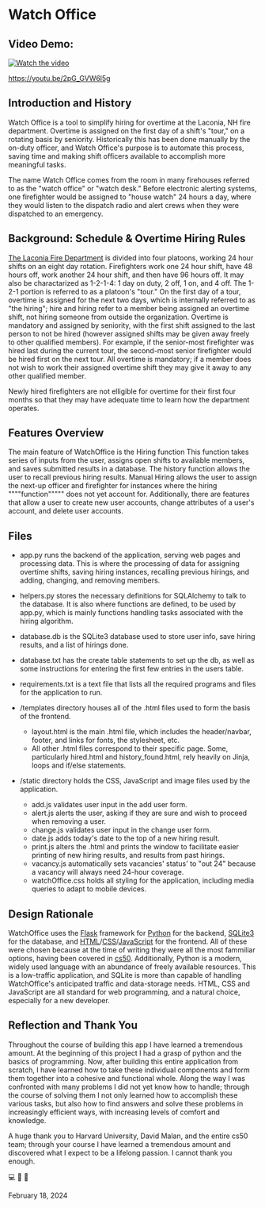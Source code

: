 # Watch Office

## Video Demo:

[![Watch the video](https://img.youtube.com/vi/2pG_GVW6l5g/hqdefault.jpg)](https://www.youtube.com/embed/2pG_GVW6l5g)

https://youtu.be/2pG_GVW6l5g

## Introduction and History

Watch Office is a tool to simplify hiring for overtime at the Laconia, NH fire department. Overtime is assigned on the first day of a shift's "tour," on a rotating basis by seniority. Historically this has been done manually by the on-duty officer, and Watch Office's purpose is to automate this process, saving time and making shift officers available to accomplish more meaningful tasks.

The name Watch Office comes from the room in many firehouses referred to as the "watch office" or "watch desk." Before electronic alerting systems, one firefighter would be assigned to "house watch" 24 hours a day, where they would listen to the dispatch radio and alert crews when they were dispatched to an emergency.  


## Background: Schedule & Overtime Hiring Rules

[The Laconia Fire Department](https://www.laconianh.gov/1002/Fire-Department) is divided into four platoons, working 24 hour shifts on an eight day rotation. Firefighters work one 24 hour shift, have 48 hours off, work another 24 hour shift, and then have 96 hours off. It may also be charactarized as 1-2-1-4: 1 day on duty, 2 off, 1 on, and 4 off. The 1-2-1 portion is referred to as a platoon's "tour." On the first day of a tour, overtime is assigned for the next two days, which is internally referred to as "the hiring"; hire and hiring refer to a member being assigned an overtime shift, not hiring someone from outside the organization. Overtime is mandatory and assigned by seniority, with the first shift assigned to the last person to not be hired (however assigned shifts may be given away freely to other qualified members). For example, if the senior-most firefighter was hired last during the current tour, the second-most senior firefighter would be hired first on the next tour. All overtime is mandatory; if a member does not wish to work their assigned overtime shift they may give it away to any other qualified member.

Newly hired firefighters are not elligible for overtime for their first four months so that they may have adequate time to learn how the department operates.  

## Features Overview

The main feature of WatchOffice is the Hiring function This function takes series of inputs from the user, assigns open shifts to available members, and saves submitted results in a database. The history function allows the user to recall previous hiring results. Manual Hiring allows the user to assign the next-up officer and firefighter for instances where the hiring """"function""""" does not yet account for. Additionally, there are features that allow a user to create new user accounts, change attributes of a user's account, and delete user accounts.  

## Files

- app.py runs the backend of the application, serving web pages and processing data. This is where the processing of data for assigning overtime shifts, saving hiring instances, recalling previous hirings, and adding, changing, and removing members.

- helpers.py stores the necessary definitions for SQLAlchemy to talk to the database. It is also where functions are defined, to be used by app.py, which is mainly functions handling tasks associated with the hiring algorithm.

- database.db is the SQLite3 database used to store user info, save hiring results, and a list of hirings done.

- database.txt has the create table statements to set up the db, as well as some instructions for entering the first few entries in the users table.

- requirements.txt is a text file that lists all the required programs and files for the application to run.

- /templates directory houses all of the .html files used to form the basis of the frontend.
    - layout.html is the main .html file, which includes the header/navbar, footer, and links for fonts, the stylesheet, etc.
    - All other .html files correspond to their specific page. Some, particularly hired.html and history_found.html, rely heavily on Jinja, loops and if/else statements.

- /static directory holds the CSS, JavaScript and image files used by the application.
    - add.js validates user input in the add user form.
    - alert.js alerts the user, asking if they are sure and wish to proceed when removing a user.
    - change.js validates user input in the change user form.
    - date.js adds today's date to the top of a new hiring result.
    - print.js alters the .html and prints the window to facilitate easier printing of new hiring results, and results from past hirings.
    - vacancy.js automatically sets vacancies' status' to "out 24" because a vacancy will always need 24-hour coverage.
    - watchOffice.css holds all styling for the application, including media queries to adapt to mobile devices.
    

## Design Rationale

WatchOffice uses the [Flask](https://flask.palletsprojects.com/en/1.1.x/quickstart/) framework for [Python](https://docs.python.org/3/) for the backend, [SQLite3](https://www.sqlite.org/docs.html) for the database, and [HTML](https://html.spec.whatwg.org/)/[CSS](https://www.w3.org/TR/CSS/#css)/[JavaScript](https://developer.mozilla.org/en-US/docs/Web/javascript) for the frontend. All of these were chosen because at the time of writing they were all the most fammiliar options, having been covered in [cs50](https://cs50.harvard.edu/x/2023/). Additionally, Python is a modern, widely used language with an abundance of freely available resources. This is a low-traffic application, and SQLite is more than capable of handling WatchOffice's anticipated traffic and data-storage needs. HTML, CSS and JavaScript are all standard for web programming, and a natural choice, especially for a new developer.


## Reflection and Thank You

Throughout the course of building this app I have learned a tremendous amount. At the beginning of this project I had a grasp of python and the basics of programming. Now, after building this entire application from scratch, I have learned how to take these individual components and form them together into a cohesive and functional whole. Along the way I was confronted with many problems I did not yet know how to handle; through the course of solving them I not only learned how to accomplish these various tasks, but also how to find answers and solve these problems in increasingly efficient ways, with increasing levels of comfort and knowledge. 

A huge thank you to Harvard University, David Malan, and the entire cs50 team; through your course I have learned a tremendous amount and discovered what I expect to be a lifelong passion. I cannot thank you enough.

💻 🚒 🤍

February 18, 2024
